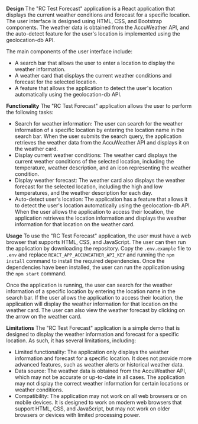 
**Design**
The "RC Test Forecast" application is a React application that displays the current weather conditions and forecast for a specific location. The user interface is designed using HTML, CSS, and Bootstrap components. The weather data is obtained from the AccuWeather API, and the auto-detect feature for the user's location is implemented using the geolocation-db API.

The main components of the user interface include:

* A search bar that allows the user to enter a location to display the weather information.
* A weather card that displays the current weather conditions and forecast for the selected location.
* A feature that allows the application to detect the user's location automatically using the geolocation-db API.

**Functionality**
The "RC Test Forecast" application allows the user to perform the following tasks:

* Search for weather information: The user can search for the weather information of a specific location by entering the location name in the search bar. When the user submits the search query, the application retrieves the weather data from the AccuWeather API and displays it on the weather card.
* Display current weather conditions: The weather card displays the current weather conditions of the selected location, including the temperature, weather description, and an icon representing the weather condition.
* Display weather forecast: The weather card also displays the weather forecast for the selected location, including the high and low temperatures, and the weather description for each day.
* Auto-detect user's location: The application has a feature that allows it to detect the user's location automatically using the geolocation-db API. When the user allows the application to access their location, the application retrieves the location information and displays the weather information for that location on the weather card.

**Usage**
To use the "RC Test Forecast" application, the user must have a web browser that supports HTML, CSS, and JavaScript. The user can then run the application by downloading the repository. Copy the `.env.example` file to `.env` and replace `REACT_APP_ACCUWEATHER_API_KEY`  and running the `npm install` command to install the required dependencies. Once the dependencies have been installed, the user can run the application using the `npm start` command.

Once the application is running, the user can search for the weather information of a specific location by entering the location name in the search bar. If the user allows the application to access their location, the application will display the weather information for that location on the weather card. The user can also view the weather forecast by clicking on the arrow on the weather card.

**Limitations**
The "RC Test Forecast" application is a simple demo that is designed to display the weather information and forecast for a specific location. As such, it has several limitations, including:

* Limited functionality: The application only displays the weather information and forecast for a specific location. It does not provide more advanced features, such as weather alerts or historical weather data.
* Data source: The weather data is obtained from the AccuWeather API, which may not be accurate or up-to-date in all cases. The application may not display the correct weather information for certain locations or weather conditions.
* Compatibility: The application may not work on all web browsers or on mobile devices. It is designed to work on modern web browsers that support HTML, CSS, and JavaScript, but may not work on older browsers or devices with limited processing power.
